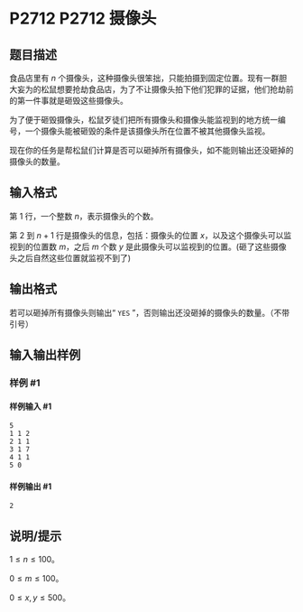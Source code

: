 # P2712 P2712 摄像头

## 题目描述

食品店里有 $n$ 个摄像头，这种摄像头很笨拙，只能拍摄到固定位置。现有一群胆大妄为的松鼠想要抢劫食品店，为了不让摄像头拍下他们犯罪的证据，他们抢劫前的第一件事就是砸毁这些摄像头。

为了便于砸毁摄像头，松鼠歹徒们把所有摄像头和摄像头能监视到的地方统一编号，一个摄像头能被砸毁的条件是该摄像头所在位置不被其他摄像头监视。

现在你的任务是帮松鼠们计算是否可以砸掉所有摄像头，如不能则输出还没砸掉的摄像头的数量。

## 输入格式

第 $1$ 行，一个整数 $n$，表示摄像头的个数。

第 $2$ 到 $n+1$ 行是摄像头的信息，包括：摄像头的位置 $x$，以及这个摄像头可以监视到的位置数 $m$，之后 $m$ 个数 $y$ 是此摄像头可以监视到的位置。(砸了这些摄像头之后自然这些位置就监视不到了)

## 输出格式

若可以砸掉所有摄像头则输出“ $\texttt{YES}$ ”，否则输出还没砸掉的摄像头的数量。（不带引号）

## 输入输出样例

### 样例 #1

#### 样例输入 #1

```
5
1 1 2
2 1 1
3 1 7
4 1 1
5 0
```

#### 样例输出 #1

```
2
```

## 说明/提示

$1 \leq n \leq 100$。

$0 \leq m \leq 100$。

$0 \leq x,y \leq 500$。

